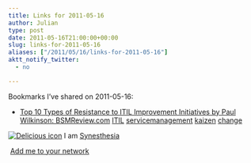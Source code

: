 ```yaml
---
title: Links for 2011-05-16
author: Julian
type: post
date: 2011-05-16T21:00:00+00:00
slug: links-for-2011-05-16 
aliases: ["/2011/05/16/links-for-2011-05-16"]
aktt_notify_twitter:
  - no

---
```

Bookmarks I&#8217;ve shared on 2011-05-16:

  * [Top 10 Types of Resistance to ITIL Improvement Initiatives by Paul Wilkinson: BSMReview.com][1] 
    [ITIL][2] [servicemanagement][3] [kaizen][4] [change][5] </li> </ul> 
    
    <p class="deliciouslink">
      <a href="https://del.icio.us/synesthesia" title="See all my bookmarks on del.icio.us"><img src="https://www.synesthesia.co.uk/images/deliciousicon.jpg" alt="Delicious icon" /></a>&nbsp;I am <a href="https://del.icio.us/synesthesia" title="See all my bookmarks on del.icio.us">Synesthesia</a>
    </p>
    
    <p class="deliciouslink">
      <a href="https://del.icio.us/network?add=synesthesia" title="Add me to your del.icio.us network"><img src="https://www.synesthesia.co.uk/images/add.gif" alt="" /></a>&nbsp;<a href="https://del.icio.us/network?add=synesthesia" title="Add me to your del.icio.us network">Add me to your network</a>
    </p>

 [1]: https://www.bsmreview.com/itilresistance.shtml
 [2]: https://www.delicious.com/synesthesia/ITIL
 [3]: https://www.delicious.com/synesthesia/servicemanagement
 [4]: https://www.delicious.com/synesthesia/kaizen
 [5]: https://www.delicious.com/synesthesia/change